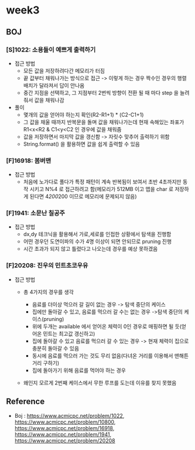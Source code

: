 # week3

## BOJ

### [S]1022: 소용돌이 예쁘게 출력하기 
- 접근 방법
    - 모든 값을 저장하려다간 메모리가 터짐
    - 끝 값부터 채워나가는 방식으로 접근 -> 이렇게 하는 경우 짝수인 경우의 행렬 배치가 달라져서 답이 안나옴
    - 중간 지점을 선택하고, 그 지점부터 2번씩 방향이 전환 될 때 마다 step 을 늘려줘서 값을 채워나감
- 풀이
    - 몇개의 값을 얻어야 하는지 확인(R2-R1+1) * (C2-C1+1)
    - 그 값을 채울 때까지 반복문을 돌며 값을 채워나가는데 현재 속해있는 좌표가 R1<x<R2 & C1<y<C2 인 경우에 값을 채워줌
    - 값을 저장하면서 마지막 값을 갱신함 -> 자릿수 맞추어 출력하기 위함
    - String.format() 을 활용하면 값을 쉽게 출력할 수 있음


### [F]16918: 봄버맨
- 접근 방법
    - 처음에 노가다로 풀다가 특정 패턴이 계속 반복됨이 보여서 초반 4초까지만 동작 시키고 N%4 로 접근하려고 함(메모리가 512MB 이고 맵을 char 로 저장하게 된다면 4*200*200 이므로 메모리에 문제되지 않음)


### [F]1941: 소문난 칠공주
- 접근 방법
    - dx,dy 테크닉을 활용해서 가로,세로를 인접한 상황에서 탐색을 진행함
    - 어떤 경우던 도연이파의 수가 4명 이상이 되면 안되므로 pruning 진행
    - 시간 초과가 되지 않고 틀렸다고 나오는데 경우를 예상 못하겠음

### [F]20208: 진우의 민트초코우유
- 접근 방법
    - 총 4가지의 경우를 생각
        - 음료를 더이상 먹으러 갈 길이 없는 경우 -> 탐색 중단의 케이스
        - 집에만 돌아갈 수 있고, 음료를 먹으러 갈 수는 없는 경우 ->탐색 중단의 케이스(pruning)
        - 위에 두개는 available 에서 얻어온 체력이 0인 경우로 매핑하면 될 듯(얻어온 민트는 최고값 갱신하고)
        - 집에 돌아갈 수 있고 음료를 먹으러 갈 수 있는 경우 -> 현재 체력이 집으로 충분히 돌아갈 수 있음
        - 동시에 음료를 먹으러 가는 것도 무리 없음(다녀온 거리를 이용해서 맨해튼거리 구하기)
        - 집에 돌아가기 위해 음료를 먹어야 하는 경우
        
    - 왜인지 모르게 2번째 케이스에서 무한 루프를 도는데 이유를 찾지 못했음

## Reference

- Boj : https://www.acmicpc.net/problem/1022, https://www.acmicpc.net/problem/10800, https://www.acmicpc.net/problem/16918, https://www.acmicpc.net/problem/1941, https://www.acmicpc.net/problem/20208